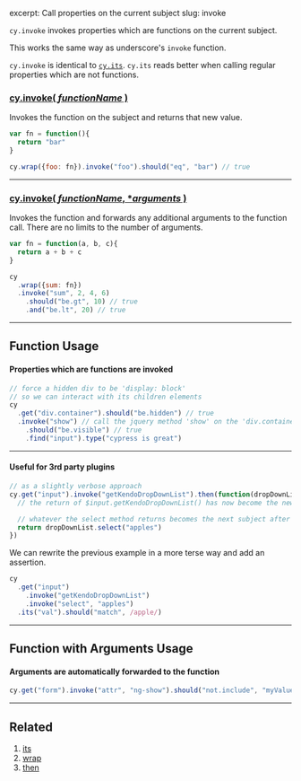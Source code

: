 excerpt: Call properties on the current subject
slug: invoke

`cy.invoke` invokes properties which are functions on the current subject.

This works the same way as underscore's `invoke` function.

`cy.invoke` is identical to [`cy.its`](/v1.0/docs/its). `cy.its` reads better when calling regular properties which are not functions.

### [cy.invoke( *functionName* )](#function-usage)

Invokes the function on the subject and returns that new value.

```javascript
var fn = function(){
  return "bar"
}

cy.wrap({foo: fn}).invoke("foo").should("eq", "bar") // true
```

***

### [cy.invoke( *functionName*, \**arguments* )](#function-with-arguments-usage)

Invokes the function and forwards any additional arguments to the function call. There are no limits to the number of arguments.

```javascript
var fn = function(a, b, c){
  return a + b + c
}

cy
  .wrap({sum: fn})
  .invoke("sum", 2, 4, 6)
    .should("be.gt", 10) // true
    .and("be.lt", 20) // true
```

***

## Function Usage

#### Properties which are functions are invoked

```javascript
// force a hidden div to be 'display: block'
// so we can interact with its children elements
cy
  .get("div.container").should("be.hidden") // true
  .invoke("show") // call the jquery method 'show' on the 'div.container'
    .should("be.visible") // true
    .find("input").type("cypress is great")
```

***

#### Useful for 3rd party plugins

```javascript
// as a slightly verbose approach
cy.get("input").invoke("getKendoDropDownList").then(function(dropDownList){
  // the return of $input.getKendoDropDownList() has now become the new subject

  // whatever the select method returns becomes the next subject after this
  return dropDownList.select("apples")
})
```

We can rewrite the previous example in a more terse way and add an assertion.

```javascript
cy
  .get("input")
    .invoke("getKendoDropDownList")
    .invoke("select", "apples")
  .its("val").should("match", /apple/)
```

***

## Function with Arguments Usage

#### Arguments are automatically forwarded to the function

```javascript
cy.get("form").invoke("attr", "ng-show").should("not.include", "myValue")
```

***

## Related

1. [its](/v1.0/docs/its)
2. [wrap](/v1.0/docs/wrap)
3. [then](/v1.0/docs/then)